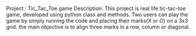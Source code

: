Project : Tic_Tac_Toe game
Description: This project is real life tic-tac-toe game, developed using python class and methods. Two users can play the game by simply running the code and placing their marks(X or O) on a 3x3 grid.
the main objective is to align three marks in a row, column or diagonal.
